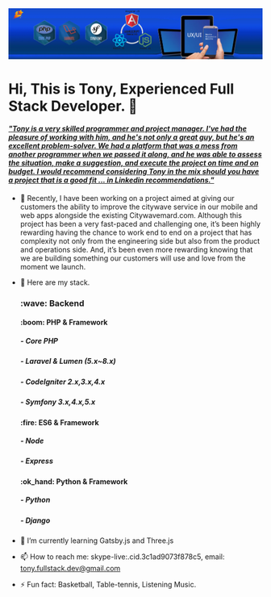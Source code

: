 <img src="./background.png">
<h1>Hi, This is Tony, Experienced Full Stack Developer. 👋</h1>
<a href="https://www.linkedin.com/in/zou-wang-88397519a/"><h4><i>"Tony is a very skilled programmer and project manager. I've had the pleasure of working with him, and he's not only a great guy, but he's an excellent problem-solver. We had a platform that was a mess from another programmer when we passed it along, and he was able to assess the situation, make a suggestion, and execute the project on time and on budget. I would recommend considering Tony in the mix should you have a project that is a good fit ... in <strong>Linkedin recommendations</strong>."</h4></i></a>

- 🔭 Recently, I have been working on a project aimed at giving our customers the ability to improve the citywave service in our mobile and web apps alongside the existing Citywavemard.com. Although this project has been a very fast-paced and challenging one, it’s been highly rewarding having the chance to work end to end on a project that has complexity not only from the engineering side but also from the product and operations side. And, it’s been even more rewarding knowing that we are building something our customers will use and love from the moment we launch.
- :star2: Here are my stack.
    <h3> :wave: Backend</h3> 
    <h4> :boom: PHP & Framework </h4>
        <h5>- Core PHP</h5>
        <h5>- Laravel & Lumen (5.x~8.x)</h5>
        <h5>- CodeIgniter 2.x,3.x,4.x</h5>
        <h5>- Symfony 3.x,4.x,5.x</h5>
    <h4> :fire: ES6 & Framework </h4>
        <h5>- Node</h5>
        <h5>- Express</h5>
    <h4> :ok_hand: Python & Framework </h4>
        <h5>- Python</h5>
        <h5>- Django</h5>

- 🌱 I’m currently learning Gatsby.js and Three.js
- 📫 How to reach me: skype-live:.cid.3c1ad9073f878c5, email: tony.fullstack.dev@gmail.com             
- ⚡ Fun fact: Basketball, Table-tennis, Listening Music.
    


